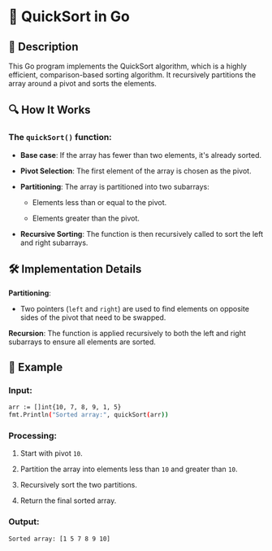 # 📌 QuickSort in Go

## 🚀 Description
This Go program implements the QuickSort algorithm, which is a highly efficient, comparison-based sorting algorithm. It recursively partitions the array around a pivot and sorts the elements.

## 🔍 How It Works
### The `quickSort()` function:

- **Base case**: If the array has fewer than two elements, it's already sorted.

- **Pivot Selection**: The first element of the array is chosen as the pivot.

- **Partitioning**: The array is partitioned into two subarrays:

    - Elements less than or equal to the pivot.

    - Elements greater than the pivot.

- **Recursive Sorting**: The function is then recursively called to sort the left and right subarrays.

## 🛠️ Implementation Details
 **Partitioning**:

  - Two pointers (`left` and `right`) are used to find elements on opposite sides of the pivot that need to be swapped.

 **Recursion**: The function is applied recursively to both the left and right subarrays to ensure all elements are sorted.

## 📂 Example
### Input:
```sh
arr := []int{10, 7, 8, 9, 1, 5}
fmt.Println("Sorted array:", quickSort(arr))
```
### Processing:
1. Start with pivot `10`.

2. Partition the array into elements less than `10` and greater than `10`.

3. Recursively sort the two partitions.

4. Return the final sorted array.

### Output:
```sh
Sorted array: [1 5 7 8 9 10]
```
